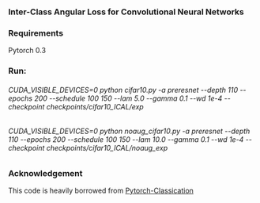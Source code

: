 ### Inter-Class Angular Loss for Convolutional Neural Networks

### Requirements 
Pytorch 0.3

### Run:
###### CUDA_VISIBLE_DEVICES=0 python cifar10.py -a preresnet --depth 110 --epochs 200 --schedule 100 150 --lam 5.0 --gamma 0.1 --wd 1e-4 --checkpoint checkpoints/cifar10_ICAL/exp

###### CUDA_VISIBLE_DEVICES=0 python noaug_cifar10.py -a preresnet --depth 110 --epochs 200 --schedule 100 150 --lam 10.0 --gamma 0.1 --wd 1e-4 --checkpoint checkpoints/cifar10_ICAL/noaug_exp

### Acknowledgement
This code is heavily borrowed from [Pytorch-Classication](https://github.com/bearpaw/pytorch-classification)


